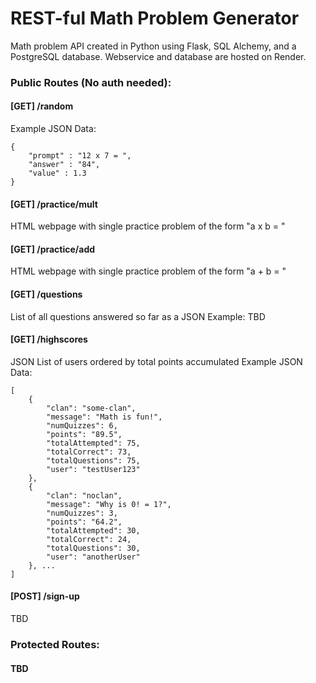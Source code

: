 # REST-ful Math Problem Generator

Math problem API created in Python using Flask, SQL Alchemy, and a PostgreSQL database. Webservice and database are hosted on Render.

### Public Routes (No auth needed):
#### [GET] /random
Example JSON Data:
```
{
    "prompt" : "12 x 7 = ",
    "answer" : "84",
    "value" : 1.3
}
```
#### [GET] /practice/mult
HTML webpage with single practice problem of the form "a x b = " 
#### [GET] /practice/add
HTML webpage with single practice problem of the form "a + b = "
#### [GET] /questions
List of all questions answered so far as a JSON
Example: TBD
#### [GET] /highscores
JSON List of users ordered by total points accumulated
Example JSON Data:
```
[
    {
        "clan": "some-clan",
        "message": "Math is fun!",
        "numQuizzes": 6,
        "points": "89.5",
        "totalAttempted": 75,
        "totalCorrect": 73,
        "totalQuestions": 75,
        "user": "testUser123"
    },
    {
        "clan": "noclan",
        "message": "Why is 0! = 1?",
        "numQuizzes": 3,
        "points": "64.2",
        "totalAttempted": 30,
        "totalCorrect": 24,
        "totalQuestions": 30,
        "user": "anotherUser"
    }, ...
]
```
#### [POST] /sign-up
TBD

### Protected Routes:
#### TBD